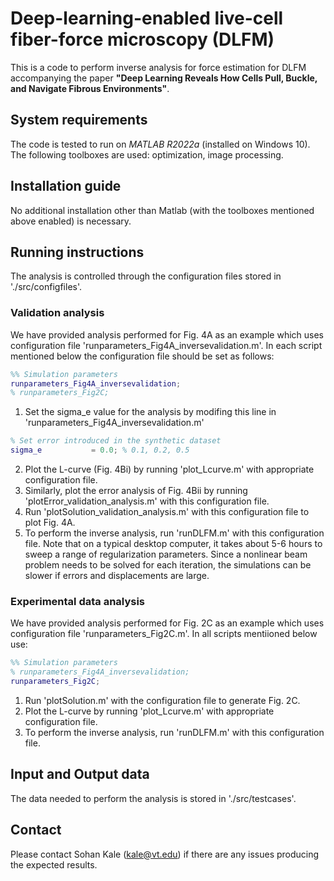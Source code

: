 # Deep-learning-enabled live-cell fiber-force microscopy (DLFM)

This is a code to perform inverse analysis for force estimation for DLFM accompanying the paper **"Deep Learning Reveals How Cells Pull, Buckle, and Navigate Fibrous Environments"**.

## System requirements
The code is tested to run on *MATLAB R2022a* (installed on Windows 10). The following toolboxes are used: optimization, image processing.

## Installation guide
No additional installation other than Matlab (with the toolboxes mentioned above enabled) is necessary.

## Running instructions
The analysis is controlled through the configuration files stored in './src/configfiles'.

### Validation analysis
We have provided analysis performed for Fig. 4A as an example which uses configuration file 'runparameters_Fig4A_inversevalidation.m'. In each script mentioned below the configuration file should be set as follows:
```Matlab
%% Simulation parameters
runparameters_Fig4A_inversevalidation;
% runparameters_Fig2C;
```
1. Set the sigma_e value for the analysis by modifing this line in 'runparameters_Fig4A_inversevalidation.m'
```Matlab
% Set error introduced in the synthetic dataset
sigma_e           = 0.0; % 0.1, 0.2, 0.5
```
2. Plot the L-curve (Fig. 4Bi) by running 'plot_Lcurve.m' with appropriate configuration file.
3. Similarly, plot the error analysis of Fig. 4Bii by running 'plotError_validation_analysis.m' with this configuration file.
4. Run 'plotSolution_validation_analysis.m' with this configuration file to plot Fig. 4A.
5. To perform the inverse analysis, run 'runDLFM.m' with this configuration file. Note that on a typical desktop computer, it takes about 5-6 hours to sweep a range of regularization parameters. Since a nonlinear beam problem needs to be solved for each iteration, the simulations can be slower if errors and displacements are large.

### Experimental data analysis
We have provided analysis performed for Fig. 2C as an example which uses configuration file 'runparameters_Fig2C.m'. In all scripts mentiioned below use:
```Matlab
%% Simulation parameters
% runparameters_Fig4A_inversevalidation;
runparameters_Fig2C;
```
1. Run 'plotSolution.m' with the configuration file to generate Fig. 2C.
2. Plot the L-curve by running 'plot_Lcurve.m' with appropriate configuration file.
3. To perform the inverse analysis, run 'runDLFM.m' with this configuration file.

## Input and Output data
The data needed to perform the analysis is stored in './src/testcases'.

## Contact
Please contact Sohan Kale (kale@vt.edu) if there are any issues producing the expected results.
